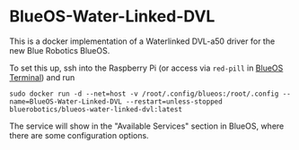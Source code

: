 # BlueOS-Water-Linked-DVL

This is a docker implementation of a Waterlinked DVL-a50 driver for the new Blue Robotics BlueOS.

To set this up, ssh into the Raspberry Pi (or access via `red-pill` in [BlueOS Terminal](https://docs.bluerobotics.com/ardusub-zola/software/onboard/BlueOS-1.0/advanced-usage/#terminal)) and run

`sudo docker run -d --net=host -v /root/.config/blueos:/root/.config --name=BlueOS-Water-Linked-DVL --restart=unless-stopped bluerobotics/blueos-water-linked-dvl:latest
`

The service will show in the "Available Services" section in BlueOS, where there are some configuration options.
